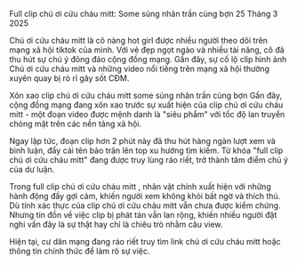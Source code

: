 Full clip chú ơi cứu cháu mitt: Some sủng nhân trần cùng bợn 25 Tháng 3 2025

Chú ơi cứu cháu mitt là cô nàng hot girl được nhiều người theo dõi trên mạng xã hội tiktok của mình. Với vẻ đẹp ngọt ngào và nhiều tài năng, cô đã thu hút sự chú ý đông đảo cộng đồng mạng.
Gần đây, sự cố lộ clip hình ảnh Chú ơi cứu cháu mitt và những video nổi tiếng trên mạng xã hội thường xuyên quay bị rò rỉ gây sốt CĐM.

Xôn xao clip chú ơi cứu cháu mitt some sủng nhân trần cùng bợn
Gần đây, cộng đồng mạng đang xôn xao trước sự xuất hiện của clip chú ơi cứu cháu mitt - một đoạn video được mệnh danh là "siêu phẩm" với tốc độ lan truyền chóng mặt trên các nền tảng xã hội.

Ngay lập tức, đoạn clip hơn 2 phút này đã thu hút hàng ngàn lượt xem và bình luận, đẩy cái tên bảo trân lên top xu hướng tìm kiếm. Từ khóa "full clip chú ơi cứu cháu mitt" đang được truy lùng ráo riết, trở thành tâm điểm chú ý của dư luận.

Trong full clip chú ơi cứu cháu mitt ​​​​​​, nhân vật chính xuất hiện với những hành động đầy gợi cảm, khiến người xem không khỏi bất ngờ và thích thú. Dù tính xác thực của clip chú ơi cứu cháu mitt vẫn chưa được kiểm chứng. Nhưng tin đồn về việc clip bị phát tán vẫn lan rộng, khiến nhiều người đặt nghi vấn đây là sự thật hay chỉ là chiêu trò nhằm câu view. 


Hiện tại, cư dân mạng đang ráo riết truy tìm link chú ơi cứu cháu mitt hoặc thông tin chính thức để làm rõ sự việc.

